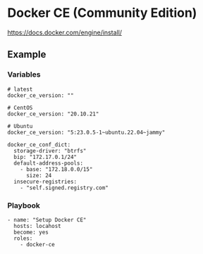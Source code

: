 # Docker CE (Community Edition)
https://docs.docker.com/engine/install/


## Example
### Variables
```
# latest
docker_ce_version: ""

# CentOS
docker_ce_version: "20.10.21"

# Ubuntu
docker_ce_version: "5:23.0.5-1~ubuntu.22.04~jammy"
```

```
docker_ce_conf_dict:
  storage-driver: "btrfs"
  bip: "172.17.0.1/24"
  default-address-pools:
    - base: "172.18.0.0/15"
      size: 24
  insecure-registries:
    - "self.signed.registry.com"
```


### Playbook
```
- name: "Setup Docker CE"
  hosts: locahost
  become: yes
  roles:
    - docker-ce
```
